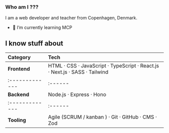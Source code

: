 ### Who am I ???
I am a web developer and teacher from Copenhagen, Denmark.


<!--
**clurts/clurts** is a ✨ _special_ ✨ repository because its `README.md` (this file) appears on your GitHub profile.

Here are some ideas to get you started:

- 🔭 I’m currently working on ...
- 🌱 I’m currently learning ...
- 👯 I’m looking to collaborate on ...
- 🤔 I’m looking for help with ...
- 💬 Ask me about ...
- 📫 How to reach me: ...
- 😄 Pronouns: ...
- ⚡ Fun fact: ...
-->






- 🌱 I’m currently learning MCP

## I know stuff about

| Category     | Tech  |
|:-------------|:------|
| **Frontend** | HTML · CSS · JavaScript · TypeScript · React.js · Next.js · SASS · Tailwind |
|:-------------|:------|
| **Backend**  | Node.js · Express · Hono |
|:-------------|:------|
| **Tooling**  |  Agile (SCRUM / kanban ) · Git · GitHub · CMS · Zod |
